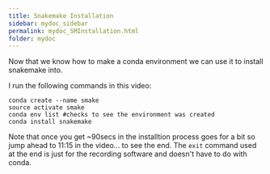 ```yaml
---
title: Snakemake Installation
sidebar: mydoc_sidebar
permalink: mydoc_SMInstallation.html
folder: mydoc
---
```


Now that we know how to make a conda environment we can use it to install snakemake into. 

I run the following commands in this video:

```
conda create --name smake
source activate smake
conda env list #checks to see the environment was created
conda install snakemake
```


Note that once you get ~90secs in the installtion process goes for a bit so jump ahead to 11:15 in the video... to see the end. The `exit` command used at the end is just for the recording software and doesn't have to do with conda.
